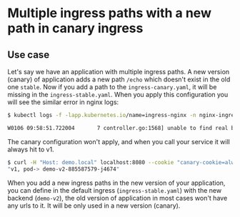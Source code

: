# Multiple ingress paths with a new path in canary ingress

## Use case

Let's say we have an application with multiple ingress paths. A new version (canary) of application adds a new path `/echo` which doesn't exist in the old one `stable`.
Now if you add a path to the `ingress-canary.yaml`, it will be missing in the `ingress-stable.yaml`. When you apply this configuration you will see the similar error in nginx logs:

```bash
$ kubectl logs -f -lapp.kubernetes.io/name=ingress-nginx -n nginx-ingress

W0106 09:58:51.722004       7 controller.go:1568] unable to find real backend for alternative backend default-echo-v2-80. Deleting
```

The canary configuration won't apply, and when you call your service it will always hit to v1.

```bash
$ curl -H "Host: demo.local" localhost:8080 --cookie "canary-cookie=always
"v1, pod-> demo-v2-885587579-j4674"
```

When you add a new ingress paths in the new version of your application, you can define in the default ingress (`ingress-stable.yaml`) with the new backend (`demo-v2`), the old version of application in most cases won't have any urls to it. It will be only used in a new version (canary).
